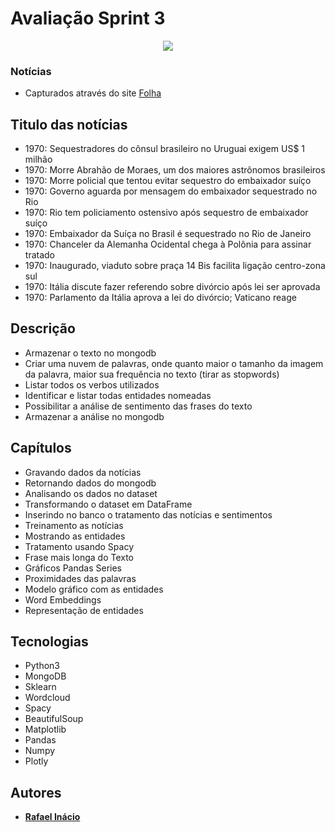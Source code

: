 # Avaliação Sprint 3
<p align="center"><img src = "https://miro.medium.com/max/2080/1*w4qkY84JfG5h2ChhR8SKnA.png"></p>

### Notícias
- Capturados através do site [Folha](https://www1.folha.uol.com.br/especial/2017/ha-50-anos/)

## Titulo das notícias
- 1970: Sequestradores do cônsul brasileiro no Uruguai exigem US$ 1 milhão
- 1970: Morre Abrahão de Moraes, um dos maiores astrônomos brasileiros
- 1970: Morre policial que tentou evitar sequestro do embaixador suíço
- 1970: Governo aguarda por mensagem do embaixador sequestrado no Rio
- 1970: Rio tem policiamento ostensivo após sequestro de embaixador suíço
- 1970: Embaixador da Suíça no Brasil é sequestrado no Rio de Janeiro
- 1970: Chanceler da Alemanha Ocidental chega à Polônia para assinar tratado
- 1970: Inaugurado, viaduto sobre praça 14 Bis facilita ligação centro-zona sul
- 1970: Itália discute fazer referendo sobre divórcio após lei ser aprovada
- 1970: Parlamento da Itália aprova a lei do divórcio; Vaticano reage

## Descrição
- Armazenar o texto no mongodb
- Criar uma nuvem de palavras, onde quanto maior o tamanho da imagem da palavra, maior sua frequência no texto (tirar as stopwords)
- Listar todos os verbos utilizados
- Identificar e listar todas entidades nomeadas
- Possibilitar a análise de sentimento das frases do texto
- Armazenar a análise no mongodb

## Capítulos
- Gravando dados da notícias
- Retornando dados do mongodb
- Analisando os dados no dataset
- Transformando o dataset em DataFrame
- Inserindo no banco o tratamento das notícias e sentimentos
- Treinamento as notícias
- Mostrando as entidades
- Tratamento usando Spacy
- Frase mais longa do Texto
- Gráficos Pandas Series
- Proximidades das palavras
- Modelo gráfico com as entidades
- Word Embeddings
- Representação de entidades

## Tecnologias 
- Python3
- MongoDB
- Sklearn
- Wordcloud
- Spacy
- BeautifulSoup
- Matplotlib
- Pandas
- Numpy
- Plotly


## Autores

- <b>[Rafael Inácio](https://github.com/rafaelinacioo)</b>